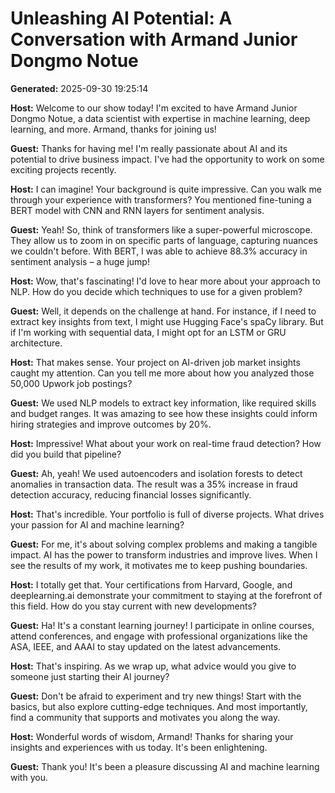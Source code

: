 # Unleashing AI Potential: A Conversation with Armand Junior Dongmo Notue

**Generated:** 2025-09-30 19:25:14

**Host:** Welcome to our show today! I'm excited to have Armand Junior Dongmo Notue, a data scientist with expertise in machine learning, deep learning, and more. Armand, thanks for joining us!

**Guest:** Thanks for having me! I'm really passionate about AI and its potential to drive business impact. I've had the opportunity to work on some exciting projects recently.

**Host:** I can imagine! Your background is quite impressive. Can you walk me through your experience with transformers? You mentioned fine-tuning a BERT model with CNN and RNN layers for sentiment analysis.

**Guest:** Yeah! So, think of transformers like a super-powerful microscope. They allow us to zoom in on specific parts of language, capturing nuances we couldn't before. With BERT, I was able to achieve 88.3% accuracy in sentiment analysis – a huge jump!

**Host:** Wow, that's fascinating! I'd love to hear more about your approach to NLP. How do you decide which techniques to use for a given problem?

**Guest:** Well, it depends on the challenge at hand. For instance, if I need to extract key insights from text, I might use Hugging Face's spaCy library. But if I'm working with sequential data, I might opt for an LSTM or GRU architecture.

**Host:** That makes sense. Your project on AI-driven job market insights caught my attention. Can you tell me more about how you analyzed those 50,000 Upwork job postings?

**Guest:** We used NLP models to extract key information, like required skills and budget ranges. It was amazing to see how these insights could inform hiring strategies and improve outcomes by 20%.

**Host:** Impressive! What about your work on real-time fraud detection? How did you build that pipeline?

**Guest:** Ah, yeah! We used autoencoders and isolation forests to detect anomalies in transaction data. The result was a 35% increase in fraud detection accuracy, reducing financial losses significantly.

**Host:** That's incredible. Your portfolio is full of diverse projects. What drives your passion for AI and machine learning?

**Guest:** For me, it's about solving complex problems and making a tangible impact. AI has the power to transform industries and improve lives. When I see the results of my work, it motivates me to keep pushing boundaries.

**Host:** I totally get that. Your certifications from Harvard, Google, and deeplearning.ai demonstrate your commitment to staying at the forefront of this field. How do you stay current with new developments?

**Guest:** Ha! It's a constant learning journey! I participate in online courses, attend conferences, and engage with professional organizations like the ASA, IEEE, and AAAI to stay updated on the latest advancements.

**Host:** That's inspiring. As we wrap up, what advice would you give to someone just starting their AI journey?

**Guest:** Don't be afraid to experiment and try new things! Start with the basics, but also explore cutting-edge techniques. And most importantly, find a community that supports and motivates you along the way.

**Host:** Wonderful words of wisdom, Armand! Thanks for sharing your insights and experiences with us today. It's been enlightening.

**Guest:** Thank you! It's been a pleasure discussing AI and machine learning with you.

